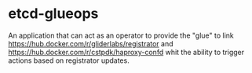 # etcd-glueops

An application that can act as an operator to provide the "glue" to link https://hub.docker.com/r/gliderlabs/registrator and https://hub.docker.com/r/cstpdk/haproxy-confd whit the ability to trigger actions based on registrator updates.
